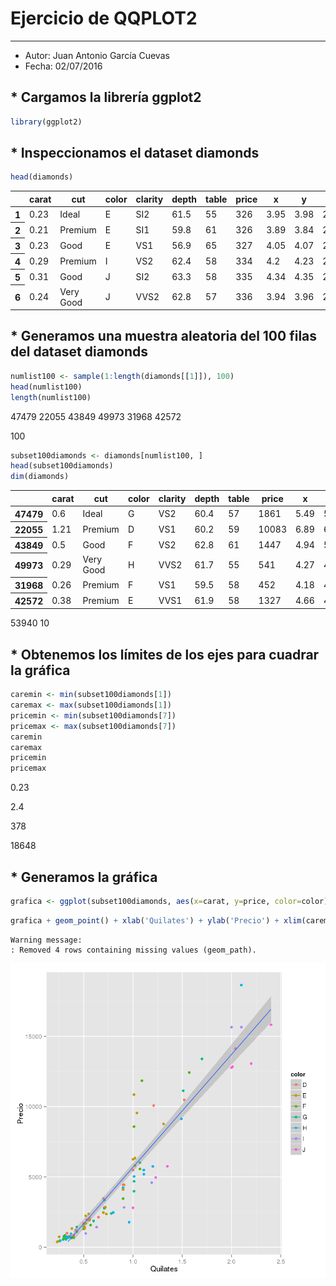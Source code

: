 
# Ejercicio de QQPLOT2
***

- Autor: Juan Antonio García Cuevas
- Fecha: 02/07/2016

## * Cargamos la librería ggplot2


```R
library(ggplot2)
```

## * Inspeccionamos el dataset diamonds


```R
head(diamonds)
```




<table>
<thead><tr><th></th><th scope=col>carat</th><th scope=col>cut</th><th scope=col>color</th><th scope=col>clarity</th><th scope=col>depth</th><th scope=col>table</th><th scope=col>price</th><th scope=col>x</th><th scope=col>y</th><th scope=col>z</th></tr></thead>
<tbody>
	<tr><th scope=row>1</th><td>0.23</td><td>Ideal</td><td>E</td><td>SI2</td><td>61.5</td><td>55</td><td>326</td><td>3.95</td><td>3.98</td><td>2.43</td></tr>
	<tr><th scope=row>2</th><td>0.21</td><td>Premium</td><td>E</td><td>SI1</td><td>59.8</td><td>61</td><td>326</td><td>3.89</td><td>3.84</td><td>2.31</td></tr>
	<tr><th scope=row>3</th><td>0.23</td><td>Good</td><td>E</td><td>VS1</td><td>56.9</td><td>65</td><td>327</td><td>4.05</td><td>4.07</td><td>2.31</td></tr>
	<tr><th scope=row>4</th><td>0.29</td><td>Premium</td><td>I</td><td>VS2</td><td>62.4</td><td>58</td><td>334</td><td>4.2</td><td>4.23</td><td>2.63</td></tr>
	<tr><th scope=row>5</th><td>0.31</td><td>Good</td><td>J</td><td>SI2</td><td>63.3</td><td>58</td><td>335</td><td>4.34</td><td>4.35</td><td>2.75</td></tr>
	<tr><th scope=row>6</th><td>0.24</td><td>Very Good</td><td>J</td><td>VVS2</td><td>62.8</td><td>57</td><td>336</td><td>3.94</td><td>3.96</td><td>2.48</td></tr>
</tbody>
</table>




## * Generamos una muestra aleatoria del 100 filas del dataset diamonds


```R
numlist100 <- sample(1:length(diamonds[[1]]), 100)
head(numlist100)
length(numlist100)
```



47479  22055  43849  49973  31968  42572


100




```R
subset100diamonds <- diamonds[numlist100, ]
head(subset100diamonds)
dim(diamonds)
```




<table>
<thead><tr><th></th><th scope=col>carat</th><th scope=col>cut</th><th scope=col>color</th><th scope=col>clarity</th><th scope=col>depth</th><th scope=col>table</th><th scope=col>price</th><th scope=col>x</th><th scope=col>y</th><th scope=col>z</th></tr></thead>
<tbody>
	<tr><th scope=row>47479</th><td>0.6</td><td>Ideal</td><td>G</td><td>VS2</td><td>60.4</td><td>57</td><td>1861</td><td>5.49</td><td>5.51</td><td>3.32</td></tr>
	<tr><th scope=row>22055</th><td>1.21</td><td>Premium</td><td>D</td><td>VS1</td><td>60.2</td><td>59</td><td>10083</td><td>6.89</td><td>6.86</td><td>4.14</td></tr>
	<tr><th scope=row>43849</th><td>0.5</td><td>Good</td><td>F</td><td>VS2</td><td>62.8</td><td>61</td><td>1447</td><td>4.94</td><td>5</td><td>3.12</td></tr>
	<tr><th scope=row>49973</th><td>0.29</td><td>Very Good</td><td>H</td><td>VVS2</td><td>61.7</td><td>55</td><td>541</td><td>4.27</td><td>4.3</td><td>2.64</td></tr>
	<tr><th scope=row>31968</th><td>0.26</td><td>Premium</td><td>F</td><td>VS1</td><td>59.5</td><td>58</td><td>452</td><td>4.18</td><td>4.22</td><td>2.5</td></tr>
	<tr><th scope=row>42572</th><td>0.38</td><td>Premium</td><td>E</td><td>VVS1</td><td>61.9</td><td>58</td><td>1327</td><td>4.66</td><td>4.62</td><td>2.87</td></tr>
</tbody>
</table>







53940 10




## * Obtenemos los límites de los ejes para cuadrar la gráfica


```R
caremin <- min(subset100diamonds[1])
caremax <- max(subset100diamonds[1])
pricemin <- min(subset100diamonds[7])
pricemax <- max(subset100diamonds[7])
caremin
caremax
pricemin
pricemax
```




0.23






2.4






378






18648



## * Generamos la gráfica


```R
grafica <- ggplot(subset100diamonds, aes(x=carat, y=price, color=color))
```


```R
grafica + geom_point() + xlab('Quilates') + ylab('Precio') + xlim(caremin, caremax) + ylim(pricemin, pricemax) + geom_smooth(method = 'lm', formula=y~x, aes(group=1))
```

    Warning message:
    : Removed 4 rows containing missing values (geom_path).


![svg](images/output_13_1.png)


